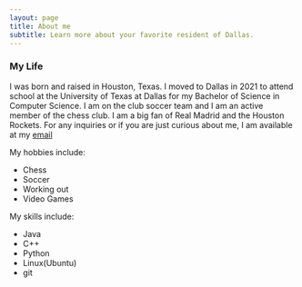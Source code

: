 ```yaml
---
layout: page
title: About me
subtitle: Learn more about your favorite resident of Dallas.
---
```


### My Life

I was born and raised in Houston, Texas. I moved to Dallas in 2021 to attend school at the University of Texas at Dallas for my Bachelor of Science in Computer Science. I am on the club soccer team and I am an active member of the chess club. I am a big fan of Real Madrid and the Houston Rockets. For any inquiries or if you are just curious about me, I am available at my [email](amahaghide@gmail.com)

My hobbies include:

- Chess
- Soccer
- Working out
- Video Games

My skills include:
 - Java
 - C++
 - Python
 - Linux(Ubuntu)
 - git

